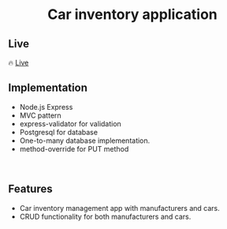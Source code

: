 <h1 align='center'>Car inventory application</h1>

<h2>Live</h2>

🔥 [Live](https://inventory-app-production-24a3.up.railway.app/)

<h2>Implementation</h2>

- Node.js Express
- MVC pattern
- express-validator for validation
- Postgresql for database
- One-to-many database implementation.
- method-override for PUT method

</br>

<h2>Features</h2>

- Car inventory management app with manufacturers and cars.
- CRUD functionality for both manufacturers and cars.